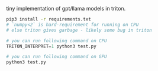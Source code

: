 tiny implementation of gpt/llama models in triton.

```bash
pip3 install -r requirements.txt
# `numpy<2` is hard-requirement for running on CPU
# else triton gives garbage - likely some bug in triton
```

```python
# you can run following command on CPU
TRITON_INTERPRET=1 python3 test.py

# you can run following command on GPU
python3 test.py
```
